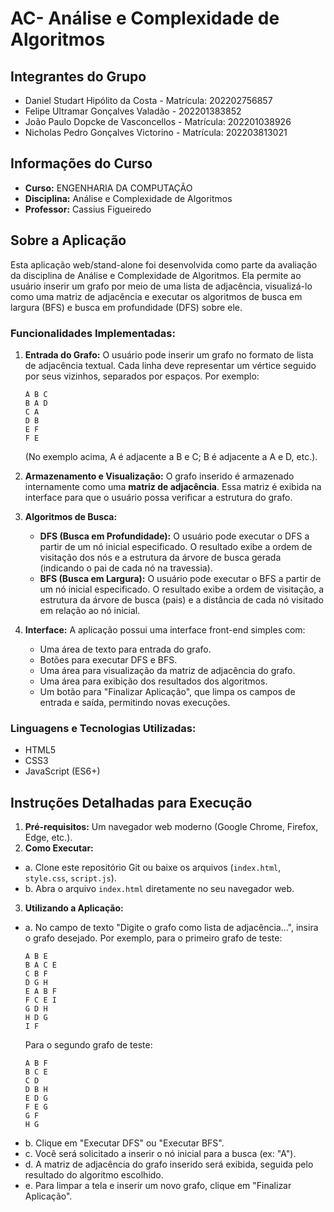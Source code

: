 # AC- Análise e Complexidade de Algoritmos

## Integrantes do Grupo

- Daniel Studart Hipólito da Costa - Matrícula: 202202756857
- Felipe Ultramar Gonçalves Valadão - 202201383852
- João Paulo Dopcke de Vasconcellos - Matrícula: 202201038926
- Nicholas Pedro Gonçalves Victorino - Matrícula: 202203813021

## Informações do Curso

- **Curso:** ENGENHARIA DA COMPUTAÇÃO
- **Disciplina:** Análise e Complexidade de Algoritmos
- **Professor:** Cassius Figueiredo 
## Sobre a Aplicação

Esta aplicação web/stand-alone foi desenvolvida como parte da avaliação da disciplina de Análise e Complexidade de Algoritmos. Ela permite ao usuário inserir um grafo por meio de uma lista de adjacência, visualizá-lo como uma matriz de adjacência e executar os algoritmos de busca em largura (BFS) e busca em profundidade (DFS) sobre ele.

### Funcionalidades Implementadas:

1.  **Entrada do Grafo:** O usuário pode inserir um grafo no formato de lista de adjacência textual. Cada linha deve representar um vértice seguido por seus vizinhos, separados por espaços. Por exemplo:
    ```
    A B C
    B A D
    C A
    D B
    E F
    F E
    ```
    (No exemplo acima, A é adjacente a B e C; B é adjacente a A e D, etc.).

2.  **Armazenamento e Visualização:** O grafo inserido é armazenado internamente como uma **matriz de adjacência**. Essa matriz é exibida na interface para que o usuário possa verificar a estrutura do grafo.

3.  **Algoritmos de Busca:**
    * **DFS (Busca em Profundidade):** O usuário pode executar o DFS a partir de um nó inicial especificado. O resultado exibe a ordem de visitação dos nós e a estrutura da árvore de busca gerada (indicando o pai de cada nó na travessia).
    * **BFS (Busca em Largura):** O usuário pode executar o BFS a partir de um nó inicial especificado. O resultado exibe a ordem de visitação, a estrutura da árvore de busca (pais) e a distância de cada nó visitado em relação ao nó inicial.

4.  **Interface:** A aplicação possui uma interface front-end simples com:
    * Uma área de texto para entrada do grafo.
    * Botões para executar DFS e BFS.
    * Uma área para visualização da matriz de adjacência do grafo.
    * Uma área para exibição dos resultados dos algoritmos.
    * Um botão para "Finalizar Aplicação", que limpa os campos de entrada e saída, permitindo novas execuções.

### Linguagens e Tecnologias Utilizadas:

- HTML5
- CSS3
- JavaScript (ES6+)

## Instruções Detalhadas para Execução

1.  **Pré-requisitos:** Um navegador web moderno (Google Chrome, Firefox, Edge, etc.).
2.  **Como Executar:**
   - a. Clone este repositório Git ou baixe os arquivos (`index.html`, `style.css`, `script.js`).
   - b. Abra o arquivo `index.html` diretamente no seu navegador web.
3.  **Utilizando a Aplicação:**
   - a. No campo de texto "Digite o grafo como lista de adjacência...", insira o grafo desejado. Por exemplo, para o primeiro grafo de teste:
       ```
       A B E
       B A C E
       C B F
       D G H
       E A B F
       F C E I
       G D H
       H D G
       I F
       ```
       Para o segundo grafo de teste:
       ```
       A B F
       B C E
       C D 
       D B H
       E D G
       F E G 
       G F
       H G
       ```
   - b. Clique em "Executar DFS" ou "Executar BFS".
   - c. Você será solicitado a inserir o nó inicial para a busca (ex: "A").
   - d. A matriz de adjacência do grafo inserido será exibida, seguida pelo resultado do algoritmo escolhido.
   - e. Para limpar a tela e inserir um novo grafo, clique em "Finalizar Aplicação".
